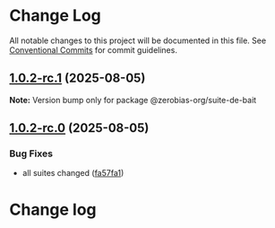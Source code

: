 # Change Log

All notable changes to this project will be documented in this file.
See [Conventional Commits](https://conventionalcommits.org) for commit guidelines.

## [1.0.2-rc.1](https://github.com/zerobias-org/suite/compare/@zerobias-org/suite-de-bait@1.0.2-rc.0...@zerobias-org/suite-de-bait@1.0.2-rc.1) (2025-08-05)

**Note:** Version bump only for package @zerobias-org/suite-de-bait





## [1.0.2-rc.0](https://github.com/zerobias-org/suite/compare/@zerobias-org/suite-de-bait@1.0.1...@zerobias-org/suite-de-bait@1.0.2-rc.0) (2025-08-05)


### Bug Fixes

* all suites changed ([fa57fa1](https://github.com/zerobias-org/suite/commit/fa57fa1af7628003297df46b2d7740fe95bd2666))





# Change log
